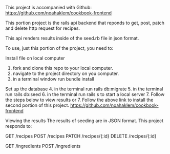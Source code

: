 This project is accompanied with Github: https://github.com/noahaklem/cookbook-frontend

This portion project is the rails api backend that reponds to get, post, patch and delete http request for recipes.

This api renders results inside of the seed.rb file in json format.

To use, just this portion of the project, you need to:

Install file on local computer
1. fork and clone this repo to your local computer.
2. navigate to the project directory on you computer.
3. in a terminal window run bundle install

Set up the database
4. in the terminal run rails db:migrate
5. in the terminal run rails db:seed
6. in the terminal run rails s to start a local server
7. Follow the steps below to view results
or
7. Follow the above link to install the second portion of this project. https://github.com/noahaklem/cookbook-frontend


Viewing the results
The results of seeding are in JSON format. This project responds to:

GET /recipes
POST /recipes
PATCH /recipes/{:id}
DELETE /recipes/{:id}

GET /ingredients
POST /ingredients
